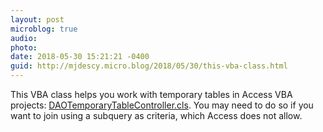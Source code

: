 ```yaml
---
layout: post
microblog: true
audio: 
photo: 
date: 2018-05-30 15:21:21 -0400
guid: http://mjdescy.micro.blog/2018/05/30/this-vba-class.html
---
```

This VBA class helps you work with temporary tables in Access VBA projects: [DAOTemporaryTableController.cls](https://gist.github.com/mjdescy/621e03e8d2dd83984d83ec83ca05c6fc). You may need to do so if you want to join using a subquery as criteria, which Access does not allow.
